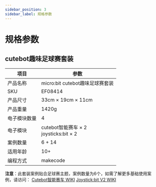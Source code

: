 ```yaml
---
sidebar_position: 3
sidebar_label: 规格参数
---
```



# 规格参数


## cutebot趣味足球赛套装

| **项目** | **参数** |
| --- | --- |
| 产品名称 | micro:bit cutebot趣味足球赛套装 |
| SKU | EF08414 |
| 产品尺寸 | 33cm × 19cm × 11cm |
| 产品重量 | 1420g |
| 电子模块数量 | 4 |
| 电子模块 | cutebot智能赛车 × 2 <br /> joysticks:bit × 2 |
| 案例数量 | 6 + 14 |
| 适用年龄 | 10+ |
| 编程方式 | makecode |

**注意**：此套装案例贴合足球赛主题，案例数量为6个，如需了解更多基础使用案例，请访问：
[Cutebot智能赛车 WIKI](https://wiki.elecfreaks.com/microbit/microbit-smart-car/microbit-smart-cutebot/)
[Joystick:bit V2 WIKI](https://wiki.elecfreaks.com/microbit/expansion-board/joystick-bit-v2)
